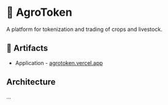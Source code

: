 # 🌱️ AgroToken

A platform for tokenization and trading of crops and livestock.

## 🔗 Artifacts

- Application - [agrotoken.vercel.app](https://agrotoken.vercel.app/)

## Architecture

...
